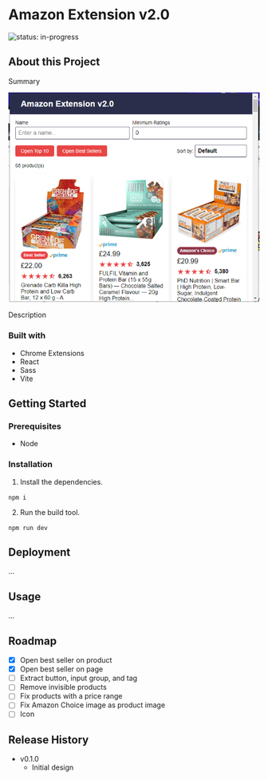 # Amazon Extension v2.0

![status: in-progress](https://img.shields.io/badge/status-in--progress-green)

## About this Project

Summary

![Screenshot of the app](./screenshot.png)

Description

### Built with

- Chrome Extensions
- React
- Sass
- Vite

## Getting Started

### Prerequisites

- Node

### Installation

1. Install the dependencies.

```
npm i
```

2. Run the build tool.

```
npm run dev
```

## Deployment

...

## Usage

...

## Roadmap

- [x] Open best seller on product
- [x] Open best seller on page
- [ ] Extract button, input group, and tag
- [ ] Remove invisible products
- [ ] Fix products with a price range
- [ ] Fix Amazon Choice image as product image
- [ ] Icon

## Release History

- v0.1.0
  - Initial design
